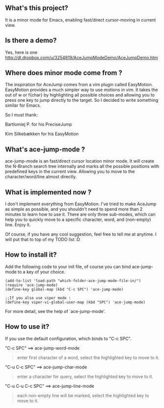 ## What's this project?
It is a minor mode for Emacs, enabling fast/direct cursor-moving in current view.

## Is there a demo?
Yes, here is one <http://dl.dropbox.com/u/3254819/AceJumpModeDemo/AceJumpDemo.htm>

## Where does minor mode come from ?
 
  The inspiration for AceJump comes from a vim plugin called EasyMotion. EasyMotion provides a much simpler way to use motions in vim. It takes the <number> out of <number>w or <number>f{char} by highlighting all possible choices and allowing you to press one key to jump directly to the target. So I decided to write something similar for Emacs.

So I must thank:

  Bartlomiej P.    for his PreciseJump

  Kim Silkebækken  for his EasyMotion


## What's ace-jump-mode ?

  ace-jump-mode is an fast/direct cursor location minor mode. It will create the N-Branch search tree internally and marks all the possible positions with predefined keys in the current view. Allowing you to move to the character/word/line almost directly.


## What is implemented now ?

  I don't implement everything from EasyMotion.  I've tried to make AceJump as simple as possible, and you shouldn't need to spend more than 2 minutes to learn how to use it. There are only three sub-modes, which can help you to quickly move to a specific character, word, and (non-empty) line. Enjoy it.

Of course, if you have any cool suggestion, feel free to tell me at anytime. I will put that to top of my TODO list :D

## How to install it?

Add the following code to your init file, of course you can bind ace-jump-mode to a key of your choice.

    (add-to-list 'load-path "which-folder-ace-jump-mode-file-in/")
    (require 'ace-jump-mode)
    (define-key global-map (kbd "C-c SPC") 'ace-jump-mode)
    
    ;;If you also use viper mode :
    (define-key viper-vi-global-user-map (kbd "SPC") 'ace-jump-mode)


For more detail, see the help of `ace-jump-mode'.

## How to use it?
If you use the default configuration, which binds to "C-c SPC".

"C-c SPC" ==>  ace-jump-word-mode

>enter first character of a word, select the highlighted key to move to it.

"C-u C-c SPC" ==>  ace-jump-char-mode

>enter a character for query, select the highlighted key to move to it.

"C-u C-u C-c SPC" ==>  ace-jump-line-mode

>each non-empty line will be marked, select the highlighted key to move to it.




